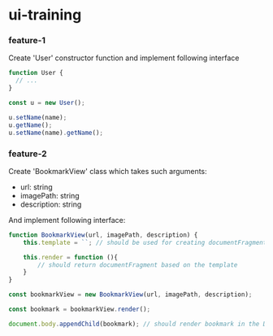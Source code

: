 # ui-training

### feature-1
Create 'User' constructor function and implement following interface
```javascript
function User {
  // ...
}

const u = new User();

u.setName(name);
u.getName();
u.setName(name).getName();
```
### feature-2

Create 'BookmarkView' class which takes such arguments:
  * url: string
  * imagePath: string
  * description: string

And implement following interface:

```javascript
function BookmarkView(url, imagePath, description) {
	this.template = ``; // should be used for creating documentFragment

	this.render = function (){
		// should return documentFragment based on the template
	}
}

const bookmarkView = new BookmarkView(url, imagePath, description);

const bookmark = bookmarkView.render();

document.body.appendChild(bookmark); // should render bookmark in the DOM
```
